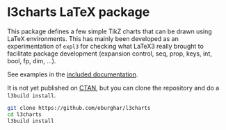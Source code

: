 # l3charts LaTeX package

This package defines a few simple TikZ charts that can be drawn using LaTeX
environments. This has mainly been developed as an experimentation of `expl3`
for checking what LaTeX3 really brought to facilitate package development (expansion
control, seq, prop, keys, int, bool, fp, dim, ...).

See examples in the [included documentation](l3charts-doc.pdf).

It is not yet published on [CTAN](https://www.ctan.org), but you can clone the
repository and do a `l3build install`.

```sh
git clone https://github.com/eburghar/l3charts
cd l3charts
l3build install
```
